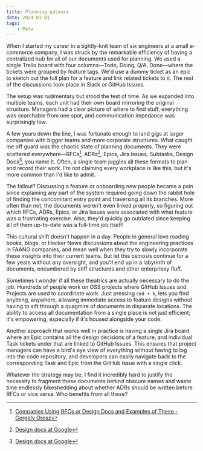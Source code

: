 ```yaml
---
title: Planning palooza
date: 2024-01-01
tags:
    - Meta
---
```


When I started my career in a tightly-knit team of six engineers at a small e-commerce
company, I was struck by the remarkable efficiency of having a centralized hub for all of
our documents used for planning. We used a single Trello board with four columns—Todo,
Doing, Q/A, Done—where the tickets were grouped by feature tags. We'd use a dummy ticket as
an epic to sketch out the full plan for a feature and link related tickets to it. The rest
of the discussions took place in Slack or GitHub Issues.

The setup was rudimentary but stood the test of time. As we expanded into multiple teams,
each unit had their own board mirroring the original structure. Managers had a clear picture
of where to find stuff, everything was searchable from one spot, and communication impedance
was surprisingly low.

A few years down the line, I was fortunate enough to land gigs at larger companies with
bigger teams and more corporate structures. What caught me off guard was the chaotic state
of planning documents. They were scattered everywhere—RFCs[^1], ADRs[^3], Epics, Jira
Issues, Subtasks, Design Docs[^3], you name it. Often, a single team juggles all these
formats to plan and record their work. I'm not claiming every workplace is like this, but
it's more common than I'd like to admit.

The fallout? Discussing a feature or onboarding new people became a pain since explaining
any part of the system required going down the rabbit hole of finding the concomitant entry
point and traversing all its branches. More often than not, the documents weren't even
linked properly, so figuring out which RFCs, ADRs, Epics, or Jira Issues were associated
with what feature was a frustrating exercise. Also, they'd quickly go outdated since keeping
all of them up-to-date was a full-time job itself!

This cultural shift doesn't happen in a day. People in general love reading books, blogs, or
Hacker News discussions about the engineering practices in FAANG companies, and mean well
when they try to slowly incorporate these insights into their current teams. But let this
osmosis continue for a few years without any oversight, and you'll end up in a labyrinth of
documents, encumbered by stiff structures and other enterprisey fluff.

Sometimes I wonder if all these theatrics are actually necessary to do the job. Hundreds of
people work on OSS projects where GitHub Issues and Projects are used to coordinate work.
Just pressing `cmd + k`, lets you find anything, anywhere, allowing immediate access to
feature designs without having to sift through a quagmire of documents in disparate
locations. The ability to access all documentation from a single place is not just
efficient; it's empowering, especially if it's housed alongside your code.

Another approach that works well in practice is having a single Jira board where an Epic
contains all the design decisions of a feature, and individual Task tickets under that are
linked to GitHub Issues. This ensures that project managers can have a bird's eye view of
everything without having to log into the code repository, and developers can easily
navigate back to the corresponding Task and Epic from the GitHub Issue with a single click.

Whatever the strategy may be, I find it incredibly hard to justify the necessity to fragment
these documents behind obscure names and waste time endlessly bikeshedding about whether
ADRs should be written before RFCs or vice versa. Who benefits from all these?

[^1]:
    [Companies Using RFCs or Design Docs and Examples of These - Gergely Orosz](https://blog.pragmaticengineer.com/rfcs-and-design-docs/)

[^2]: [Architectural Decision Records (ADRs)](https://adr.github.io/)
[^3]:
    [Design docs at Google](https://www.industrialempathy.com/posts/design-docs-at-google/)
